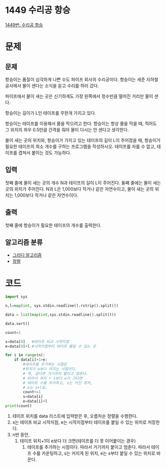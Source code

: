 # 1449 수리공 항승

[1449번: 수리공 항승](https://www.acmicpc.net/problem/1449)

# 문제

## 문제

항승이는 품질이 심각하게 나쁜 수도 파이프 회사의 수리공이다. 항승이는 세준 지하철 공사에서 물이 샌다는 소식을 듣고 수리를 하러 갔다.

파이프에서 물이 새는 곳은 신기하게도 가장 왼쪽에서 정수만큼 떨어진 거리만 물이 샌다.

항승이는 길이가 L인 테이프를 무한개 가지고 있다.

항승이는 테이프를 이용해서 물을 막으려고 한다. 항승이는 항상 물을 막을 때, 적어도 그 위치의 좌우 0.5만큼 간격을 줘야 물이 다시는 안 샌다고 생각한다.

물이 새는 곳의 위치와, 항승이가 가지고 있는 테이프의 길이 L이 주어졌을 때, 항승이가 필요한 테이프의 최소 개수를 구하는 프로그램을 작성하시오. 테이프를 자를 수 없고, 테이프를 겹쳐서 붙이는 것도 가능하다.

## 입력

첫째 줄에 물이 새는 곳의 개수 N과 테이프의 길이 L이 주어진다. 둘째 줄에는 물이 새는 곳의 위치가 주어진다. N과 L은 1,000보다 작거나 같은 자연수이고, 물이 새는 곳의 위치는 1,000보다 작거나 같은 자연수이다.

## 출력

첫째 줄에 항승이가 필요한 테이프의 개수를 출력한다.

## 알고리즘 분류

- [그리디 알고리즘](https://www.acmicpc.net/problem/tag/33)
- [정렬](https://www.acmicpc.net/problem/tag/97)

# 코드

```python
import sys

n,l=map(int, sys.stdin.readline().rstrip().split())

data = list(map(int,sys.stdin.readline().split()))

data.sort()

count=1

s=data[0]   #테이프 비교 시작지점
e=data[0]+l #시작지점부터 테이프 붙일 수 있는 곳

for i in range(n):
    if data[i]+1>e:
        #테이프를 추가하는 시점은
        #위치가 e보다 커지는 시점이다.
        # 즉, 같다면 거기까지 붙이고 멈춘다.
        # 따라서 위치 + 1보다 e가 크다면
        # 테이프 수를 추가하고, s는 커진 위치,
        # e는 s+l임.
        count+=1
        s=data[i]
        e=data[i]+l
print(count)
```

1. 테이프 위치를 data 리스트에 입력받은 후, 오름차순 정렬을 수행한다.
2. s는 테이프 비교 시작지점, e는 시작지점부터 테이프를 붙일 수 있는 위치로 저장한다.
3. n번 동안,
    1. 테이프 위치+1이 e보다 더 크면(테이프를 더 못 이어붙이는 경우)
        1. 테이프를 추가하는 시점이다. 따라서 거기까지 붙이고 멈춘다. 따라서 테이프 수를 카운팅하고, s는 커지게 된 위치, e는 s부터 붙일 수 있는 위치로 바꾼다.